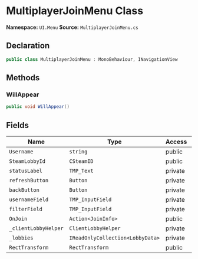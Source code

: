 # MultiplayerJoinMenu Class

**Namespace:** `UI.Menu`
**Source:** `MultiplayerJoinMenu.cs`

## Declaration

```csharp
public class MultiplayerJoinMenu : MonoBehaviour, INavigationView
```

## Methods

### WillAppear

```csharp
public void WillAppear()
```

## Fields

| Name | Type | Access | Modifiers |
|------|------|--------|-----------|
| `Username` | `string` | public | - |
| `SteamLobbyId` | `CSteamID` | public | - |
| `statusLabel` | `TMP_Text` | private | - |
| `refreshButton` | `Button` | private | - |
| `backButton` | `Button` | private | - |
| `usernameField` | `TMP_InputField` | private | - |
| `filterField` | `TMP_InputField` | private | - |
| `OnJoin` | `Action<JoinInfo>` | public | - |
| `_clientLobbyHelper` | `ClientLobbyHelper` | private | - |
| `_lobbies` | `IReadOnlyCollection<LobbyData>` | private | - |
| `RectTransform` | `RectTransform` | public | - |

